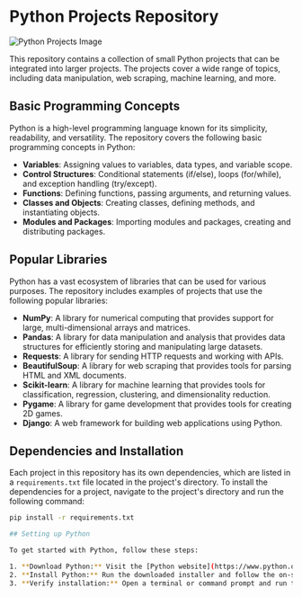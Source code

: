 # Python Projects Repository

![Python Projects Image](https://images.pexels.com/photos/1181671/pexels-photo-1181671.jpeg?auto=compress&cs=tinysrgb&w=1260&h=750&dpr=2)

This repository contains a collection of small Python projects that can be integrated into larger projects. The projects cover a wide range of topics, including data manipulation, web scraping, machine learning, and more. 

## Basic Programming Concepts

Python is a high-level programming language known for its simplicity, readability, and versatility. The repository covers the following basic programming concepts in Python:

- **Variables**: Assigning values to variables, data types, and variable scope.
- **Control Structures**: Conditional statements (if/else), loops (for/while), and exception handling (try/except).
- **Functions**: Defining functions, passing arguments, and returning values.
- **Classes and Objects**: Creating classes, defining methods, and instantiating objects.
- **Modules and Packages**: Importing modules and packages, creating and distributing packages.

## Popular Libraries

Python has a vast ecosystem of libraries that can be used for various purposes. The repository includes examples of projects that use the following popular libraries:

- **NumPy**: A library for numerical computing that provides support for large, multi-dimensional arrays and matrices.
- **Pandas**: A library for data manipulation and analysis that provides data structures for efficiently storing and manipulating large datasets.
- **Requests**: A library for sending HTTP requests and working with APIs.
- **BeautifulSoup**: A library for web scraping that provides tools for parsing HTML and XML documents.
- **Scikit-learn**: A library for machine learning that provides tools for classification, regression, clustering, and dimensionality reduction.
- **Pygame**: A library for game development that provides tools for creating 2D games.
- **Django**: A web framework for building web applications using Python.

## Dependencies and Installation

Each project in this repository has its own dependencies, which are listed in a `requirements.txt` file located in the project's directory. To install the dependencies for a project, navigate to the project's directory and run the following command:

```bash
pip install -r requirements.txt

## Setting up Python

To get started with Python, follow these steps:

1. **Download Python:** Visit the [Python website](https://www.python.org/downloads/) and download the latest version of Python for your operating system.
2. **Install Python:** Run the downloaded installer and follow the on-screen instructions to install Python.
3. **Verify installation:** Open a terminal or command prompt and run the following command:
